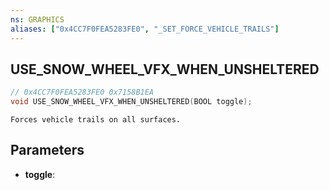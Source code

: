 ```yaml
---
ns: GRAPHICS
aliases: ["0x4CC7F0FEA5283FE0", "_SET_FORCE_VEHICLE_TRAILS"]
---
```

## USE_SNOW_WHEEL_VFX_WHEN_UNSHELTERED

```c
// 0x4CC7F0FEA5283FE0 0x7158B1EA
void USE_SNOW_WHEEL_VFX_WHEN_UNSHELTERED(BOOL toggle);
```

```
Forces vehicle trails on all surfaces.
```

## Parameters
* **toggle**: 

